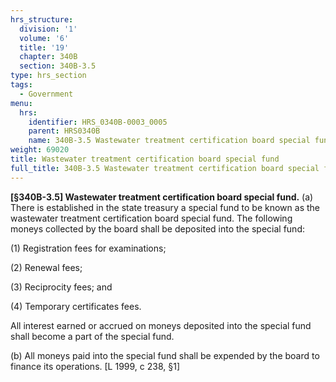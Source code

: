 ```yaml
---
hrs_structure:
  division: '1'
  volume: '6'
  title: '19'
  chapter: 340B
  section: 340B-3.5
type: hrs_section
tags:
  - Government
menu:
  hrs:
    identifier: HRS_0340B-0003_0005
    parent: HRS0340B
    name: 340B-3.5 Wastewater treatment certification board special fund
weight: 69020
title: Wastewater treatment certification board special fund
full_title: 340B-3.5 Wastewater treatment certification board special fund
---
```

**[§340B-3.5] Wastewater treatment certification board special fund.** (a) There is established in the state treasury a special fund to be known as the wastewater treatment certification board special fund. The following moneys collected by the board shall be deposited into the special fund:

(1) Registration fees for examinations;

(2) Renewal fees;

(3) Reciprocity fees; and

(4) Temporary certificates fees.

All interest earned or accrued on moneys deposited into the special fund shall become a part of the special fund.

(b) All moneys paid into the special fund shall be expended by the board to finance its operations. [L 1999, c 238, §1]